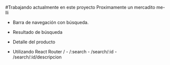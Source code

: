 #Trabajando actualmente en este proyecto
Proximamente un mercadito me-lli

- Barra de navegación con búsqueda.
- Resultado de búsqueda
- Detalle del producto

- Utilizando React Router / - /:search - /search/:id - /search/:id/descripcion
